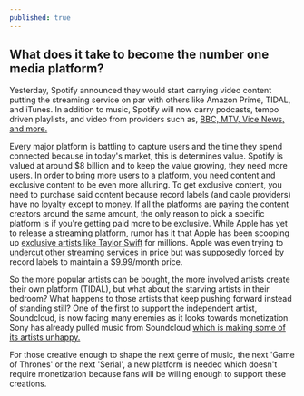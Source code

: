 ```yaml
---
published: true
---
```




## What does it take to become the number one media platform?
Yesterday, Spotify announced they would start carrying video content putting the streaming service on par with others like Amazon Prime, TIDAL, and iTunes. In addition to music, Spotify will now carry podcasts, tempo driven playlists, and video from providers such as, [BBC, MTV, Vice News, and more.](http://www.theverge.com/2015/5/20/8629335/spotify-adds-podcasts-videos) 

Every major platform is battling to capture users and the time they spend connected because in today's market, this is determines value. Spotify is valued at around $8 billion and to keep the value growing, they need more users. In order to bring more users to a platform, you need content and exclusive content to be even more alluring. To get exclusive content, you need to purchase said content because record labels (and cable providers) have no loyalty except to money. If all the platforms are paying the content creators around the same amount, the only reason to pick a specific platform is if you're getting paid more to be exclusive. While Apple has yet to release a streaming platform, rumor has it that Apple has been scooping up [exclusive artists like Taylor Swift](http://bgr.com/2015/04/11/apple-beats-taylor-swift/) for millions. Apple was even trying to [undercut other streaming services](http://9to5mac.com/2015/03/10/apple-streaming-music-beats/) in price but was supposedly forced by record labels to maintain a $9.99/month price.

So the more popular artists can be bought, the more involved artists create their own platform (TIDAL), but what about the starving artists in their bedroom? What happens to those artists that keep pushing forward instead of standing still? One of the first to support the independent artist, Soundcloud, is now facing many enemies as it looks towards monetization. Sony has already pulled music from Soundcloud [which is making some of its artists unhappy.](https://twitter.com/madeon/status/600714292116246528)

For those creative enough to shape the next genre of music, the next 'Game of Thrones' or the next 'Serial', a new platform is needed which doesn't require monetization because fans will be willing enough to support these creations.
